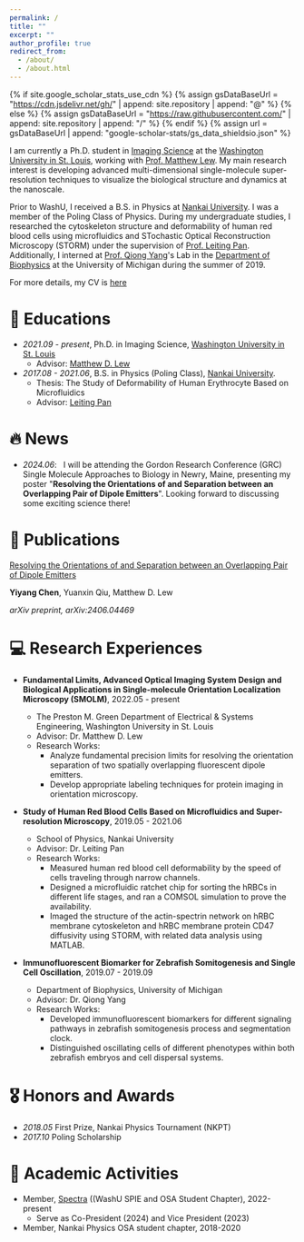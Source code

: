 ```yaml
---
permalink: /
title: ""
excerpt: ""
author_profile: true
redirect_from: 
  - /about/
  - /about.html
---
```


{% if site.google_scholar_stats_use_cdn %}
{% assign gsDataBaseUrl = "https://cdn.jsdelivr.net/gh/" | append: site.repository | append: "@" %}
{% else %}
{% assign gsDataBaseUrl = "https://raw.githubusercontent.com/" | append: site.repository | append: "/" %}
{% endif %}
{% assign url = gsDataBaseUrl | append: "google-scholar-stats/gs_data_shieldsio.json" %}

<span class='anchor' id='about-me'></span>

I am currently a Ph.D. student in [Imaging Science](https://engineering.wustl.edu/academics/programs/imaging-science/index.html) at the [Washington University in St. Louis](https://wustl.edu/), working with [Prof. Matthew Lew](https://lewlab.wustl.edu/). My main research interest is developing advanced multi-dimensional single-molecule super-resolution techniques to visualize the biological structure and dynamics at the nanoscale.

Prior to WashU, I received a B.S. in Physics at [Nankai University](https://en.nankai.edu.cn/). I was a member of the Poling Class of Physics. During my undergraduate studies, I researched the cytoskeleton structure and deformability of human red blood cells using microfluidics and STochastic Optical Reconstruction Microscopy (STORM) under the supervision of [Prof. Leiting Pan](http://panltlab.org/). Additionally, I interned at [Prof. Qiong Yang](https://websites.umich.edu/~qiongy/)'s Lab in the [Department of Biophysics](https://lsa.umich.edu/biophysics) at the University of Michigan during the summer of 2019.

For more details, my CV is [here](https://github.com/yiyangc1999/yiyangc1999.github.io/blob/main/cv_YiyangChen.pdf)

# 📖 Educations
- *2021.09 - present*, Ph.D. in Imaging Science, [Washington University in St. Louis](https://wustl.edu/)
  - Advisor: [Matthew D. Lew](https://lewlab.wustl.edu/)
- *2017.08 - 2021.06*, B.S. in Physics (Poling Class), [Nankai University](https://en.nankai.edu.cn/).
  - Thesis: The Study of Deformability of Human Erythrocyte Based on Microfluidics
  - Advisor: [Leiting Pan](http://panltlab.org/)

# 🔥 News
- *2024.06*: &nbsp; I will be attending the Gordon Research Conference (GRC) Single Molecule Approaches to Biology in Newry, Maine, presenting my poster "**Resolving the Orientations of and Separation between an Overlapping Pair of Dipole Emitters**". Looking forward to discussing some exciting science there! 

# 📝 Publications 

<div class='paper-box-text' markdown="1">

[Resolving the Orientations of and Separation between an Overlapping Pair of Dipole Emitters](https://arxiv.org/abs/2406.04469)

**Yiyang Chen**, Yuanxin Qiu, Matthew D. Lew

*arXiv preprint, arXiv:2406.04469*

# 💻 Research Experiences
- **Fundamental Limits, Advanced Optical Imaging System Design and Biological Applications in Single-molecule Orientation Localization Microscopy (SMOLM)**, 2022.05 - present
  - The Preston M. Green Department of Electrical & Systems Engineering, Washington University in St. Louis
  - Advisor: Dr. Matthew D. Lew
  - Research Works:
    - Analyze fundamental precision limits for resolving the orientation separation of two spatially overlapping fluorescent dipole emitters.
    - Develop appropriate labeling techniques for protein imaging in orientation microscopy.

- **Study of Human Red Blood Cells Based on Microfluidics and Super-resolution Microscopy**, 2019.05 - 2021.06
  - School of Physics, Nankai University
  - Advisor: Dr. Leiting Pan
  - Research Works:
    - Measured human red blood cell deformability by the speed of cells traveling through narrow channels.
    - Designed a microfluidic ratchet chip for sorting the hRBCs in different life stages, and ran a COMSOL simulation to prove the availability.
    - Imaged the structure of the actin-spectrin network on hRBC membrane cytoskeleton and hRBC membrane protein CD47 diffusivity using STORM, with related data analysis using MATLAB.
    
- **Immunofluorescent Biomarker for Zebrafish Somitogenesis and Single Cell Oscillation**, 2019.07 - 2019.09
  - Department of Biophysics, University of Michigan
  - Advisor: Dr. Qiong Yang
  - Research Works:
    - Developed immunofluorescent biomarkers for different signaling pathways in zebrafish somitogenesis process and segmentation clock.
    - Distinguished oscillating cells of different phenotypes within both zebrafish embryos and cell dispersal systems.

# 🎖 Honors and Awards
- *2018.05* First Prize, Nankai Physics Tournament (NKPT)
- *2017.10* Poling Scholarship


# 💬 Academic Activities
- Member, [Spectra](https://sites.wustl.edu/spectra/) ((WashU SPIE and OSA Student Chapter), 2022-present
  - Serve as Co-President (2024) and Vice President (2023)
- Member, Nankai Physics OSA student chapter, 2018-2020
